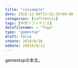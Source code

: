 ```yaml
---
title: "csvsample"
date: 2018-12-08T13:52:33+09:00
categories: [softtennis]
tags: [中学ソフトテニス]
datafilename: = "fuga"
type: "gamestop"
draft: false
stdate: 2018/8/10
eddate: 20018/8/12
---
```


gamestopの本文。